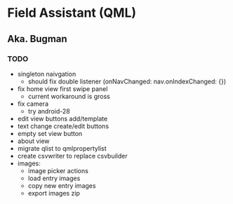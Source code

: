 
# Field Assistant (QML)
## Aka. Bugman


### TODO
- singleton naivgation
  - should fix double listener (onNavChanged: nav.onIndexChanged: {})
- fix home view first swipe panel
  - current workaround is gross
- fix camera
  - try android-28
- edit view buttons add/template
- text change create/edit buttons
- empty set view button
- about view
- migrate qlist to qmlpropertylist
- create csvwriter to replace csvbuilder
- images:
    - image picker actions
    - load entry images
    - copy new entry images
    - export images zip
